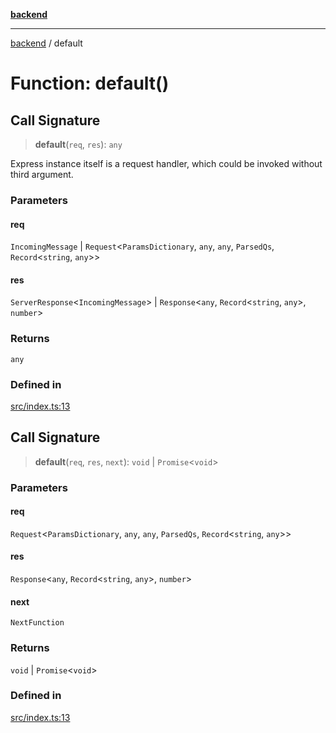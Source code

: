 [**backend**](../README.md)

***

[backend](../globals.md) / default

# Function: default()

## Call Signature

> **default**(`req`, `res`): `any`

Express instance itself is a request handler, which could be invoked without
third argument.

### Parameters

#### req

`IncomingMessage` | `Request`\<`ParamsDictionary`, `any`, `any`, `ParsedQs`, `Record`\<`string`, `any`\>\>

#### res

`ServerResponse`\<`IncomingMessage`\> | `Response`\<`any`, `Record`\<`string`, `any`\>, `number`\>

### Returns

`any`

### Defined in

[src/index.ts:13](https://github.com/Superhenyo/Users-Backend/blob/0e94953d467a98ce6cd5597e41eaac30e0705666/src/index.ts#L13)

## Call Signature

> **default**(`req`, `res`, `next`): `void` \| `Promise`\<`void`\>

### Parameters

#### req

`Request`\<`ParamsDictionary`, `any`, `any`, `ParsedQs`, `Record`\<`string`, `any`\>\>

#### res

`Response`\<`any`, `Record`\<`string`, `any`\>, `number`\>

#### next

`NextFunction`

### Returns

`void` \| `Promise`\<`void`\>

### Defined in

[src/index.ts:13](https://github.com/Superhenyo/Users-Backend/blob/0e94953d467a98ce6cd5597e41eaac30e0705666/src/index.ts#L13)

